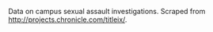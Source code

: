 Data on campus sexual assault investigations. 
Scraped from http://projects.chronicle.com/titleix/.
